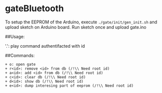 # gateBluetooth

To setup the EEPROM of the Arduino, execute `./gate/init/gen_init.sh` and upload sketch on Arduino board.
Run sketch once and upload gate.ino

##Usage:

'<id><command>.': play command <command> authentifacted with id <id>

##Commands:

    + o: open gate
    + r<id>: remove <id> from db (/!\\ Need root id)
    + a<id>: add <id> from db (/!\\ Need root id)
    + c<id>: clear db (/!\\ Need root id)
    + d<id>: show db (/!\\ Need root id)
    + e<id>: dump interesing part of eeprom (/!\\ Need root id)
